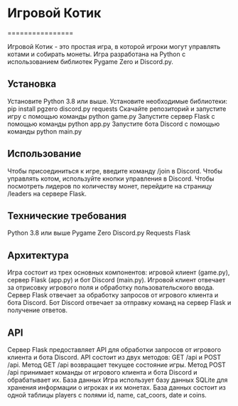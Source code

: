 # Игровой Котик
================

Игровой Котик - это простая игра, в которой игроки могут управлять котами и собирать монеты. Игра разработана на Python с использованием библиотек Pygame Zero и Discord.py.

## Установка
Установите Python 3.8 или выше.
Установите необходимые библиотеки: pip install pgzero discord.py requests
Скачайте репозиторий и запустите игру с помощью команды python game.py
Запустите сервер Flask с помощью команды python app.py
Запустите бота Discord с помощью команды python main.py
## Использование
Чтобы присоединиться к игре, введите команду /join в Discord.
Чтобы управлять котом, используйте кнопки управления в Discord.
Чтобы посмотреть лидеров по количеству монет, перейдите на страницу /leaders на сервере Flask.
## Технические требования
Python 3.8 или выше
Pygame Zero
Discord.py
Requests
Flask
## Архитектура
Игра состоит из трех основных компонентов: игровой клиент (game.py), сервер Flask (app.py) и бот Discord (main.py).
Игровой клиент отвечает за отрисовку игрового поля и обработку пользовательского ввода.
Сервер Flask отвечает за обработку запросов от игрового клиента и бота Discord.
Бот Discord отвечает за отправку команд на сервер Flask и получение ответов.
## API
Сервер Flask предоставляет API для обработки запросов от игрового клиента и бота Discord.
API состоит из двух методов: GET /api и POST /api.
Метод GET /api возвращает текущее состояние игры.
Метод POST /api принимает команды от игрового клиента и бота Discord и обрабатывает их.
База данных
Игра использует базу данных SQLite для хранения информации о игроках и их монетах.
База данных состоит из одной таблицы players с полями id, name, cat_coors, date и coins.
